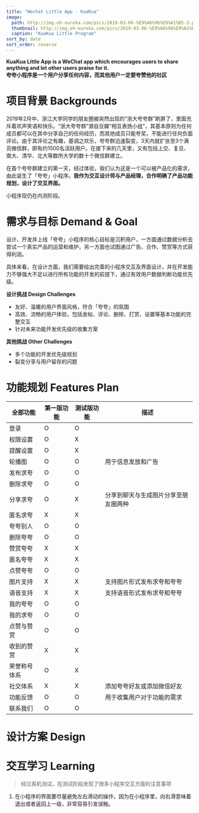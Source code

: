 ```yaml
---
title: "Wechat Little App - KuaKua"
image: 
  path: http://img.oh-eureka.com/pics/2019-03-06-%E9%A6%96%E9%A1%B5-3.png
  thumbnail: http://img.oh-eureka.com/pics/2019-03-06-%E9%A6%96%E9%A1%B5-3.png
  caption: "KuaKua Little Program"
sort_by: date
sort_order: reverse
---
```

**KuaKua Little App is a WeChat app which encourages users to share anything and let other users praise for it.** <br>
**夸夸小程序是一个用户分享任何内容，而其他用户一定要夸赞他的社区**

# 项目背景 Backgrounds
2019年2月中，浙江大学同学的朋友圈被突然出现的“浙大夸夸群”刷屏了，里面充斥着欢声笑语和快乐。“浙大夸夸群”源自豆瓣“相互表扬小组”，其基本原则为任何成员都可以在其中分享自己的任何经历，而其他成员只能夸奖，不能进行任何负面评论。由于其评论之有趣，基调之欢乐，夸夸群迅速裂变，3天内就扩张至3个满员微信群，即有约1500名活跃用户。在接下来的几天里，又有包括上交、复旦、南大、清华、北大等数所大学的数十个微信群建立。

在首个夸夸群建立的第一天，经过体验，我们认为这是一个可以被产品化的需求，由此诞生了「夸夸」小程序。**我作为交互设计师与产品经理，合作明确了产品功能规划，设计了交互界面。**

小程序现仍在内测阶段。

# 需求与目标 Demand & Goal
设计、开发并上线「夸夸」小程序的核心目标是沉积用户，一方面通过数据分析去尝试一个真实产品的运营和维护，另一方面也试图通过广告、合作、赞赏等方式获得利润。

具体来看，在设计方面，我们需要给出完善的小程序交互及界面设计，并在开发能力不够强大不足以进行所有功能的开发的前提下，通过有效用户数据判断功能优先级。

**设计挑战 Design Challenges**
- 友好、温暖的用户界面风格，符合「夸夸」的氛围
- 高效、流畅的用户体验，包括发帖、评论、删除、打赏、设置等基本功能的完整交互
- 针对未来功能开发优先级的收集方案

**其他挑战 Other Challenges**
- 多个功能的开发优先级规划
- 裂变分享与用户留存的问题

# 功能规划 Features Plan
|全部功能|第一版功能|测试版功能|描述|
|-------|--------|--------|---|
|登录|O|O|
|权限设置|O|X|
|提醒设置|O|X|
|轮播图|O|O|用于信息发放和广告|
|发布求夸|O|O|
|删除求夸|O|O|
|分享求夸|O|X|分享到聊天与生成图片分享至朋友圈两种|
|匿名求夸|X|X|
|夸夸别人|O|O|
|删除夸夸|O|O|
|赞赏夸夸|X|X|
|匿名夸夸|X|X|
|点赞夸夸|O|O|
|图片支持|X|X|支持图片形式发布求夸和夸夸|
|语音支持|X|X|支持语音形式发布求夸和夸夸|
|我的夸夸|O|O|
|我的求夸|O|O|
|点赞与赞赏|O|O|
|收到的赞赏|X|X|
|荣誉称号体系|O|X|
|社交体系|X|X|添加夸夸好友或添加微信好友|
|功能反馈|O|O|用于收集用户对于功能的需求|
|联系我们|O|O|

# 设计方案 Design

# 交互学习 Learning
>经过真机测试，在测试阶段发现了很多小程序交互方面的注意事项
1. 在小程序的界面要尽量避免左右滑动的操作，因为在小程序里，向右滑意味着退出或者返回上一级，非常容易引发误触。